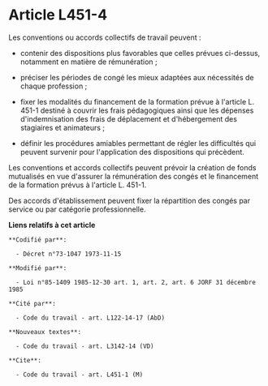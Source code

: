# Article L451-4

Les conventions ou accords collectifs de travail peuvent :

- contenir des dispositions plus favorables que celles prévues ci-dessus, notamment en matière de rémunération ;

- préciser les périodes de congé les mieux adaptées aux nécessités de chaque profession ;

- fixer les modalités du financement de la formation prévue à l'article L. 451-1 destiné à couvrir les frais pédagogiques
ainsi que les dépenses d'indemnisation des frais de déplacement et d'hébergement des stagiaires et animateurs ;

- définir les procédures amiables permettant de régler les difficultés qui peuvent survenir pour l'application des
dispositions qui précèdent.

Les conventions et accords collectifs peuvent prévoir la création de fonds mutualisés en vue d'assurer la rémunération des
congés et le financement de la formation prévus à l'article L. 451-1.

Des accords d'établissement peuvent fixer la répartition des congés par service ou par catégorie professionnelle.

**Liens relatifs à cet article**

	**Codifié par**:

	  - Décret n°73-1047 1973-11-15

	**Modifié par**:

	  - Loi n°85-1409 1985-12-30 art. 1, art. 2, art. 6 JORF 31 décembre 1985

	**Cité par**:

	  - Code du travail - art. L122-14-17 (AbD)

	**Nouveaux textes**:

	  - Code du travail - art. L3142-14 (VD)

	**Cite**:

	  - Code du travail - art. L451-1 (M)
